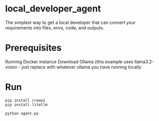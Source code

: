 # local_developer_agent
The simplest way to get a local developer that can convert your requirements into files, envs, code, and outputs.

# Prerequisites
Running Docker instance
Download Ollama (this example uses llama3.2-vision - just replace with whatever ollama you have running locally

# Run
```
pip install crewai
pip install litellm

python agent.py
```
